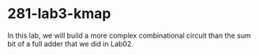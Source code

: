 # 281-lab3-kmap
In this lab, we will build a more complex combinational circuit than the sum bit of a full adder that we did in Lab02.
